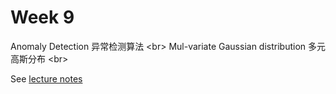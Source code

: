 # Week 9

Anomaly Detection 异常检测算法 \<br>
Mul-variate Gaussian distribution    多元高斯分布 \<br>

See [lecture notes](http://app.yinxiang.com/Home.action?login=true#n=818a56b0-9a0b-4f32-9e4d-6a6ed01b4c57&s=s22&b=325b0485-0a79-48ab-ad1b-fd9a6688c084&ses=4&sh=1&sds=5&)
